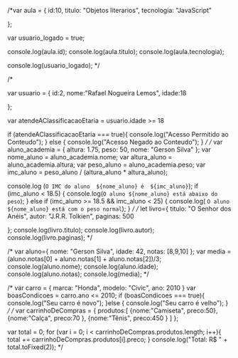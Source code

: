 /*var aula = {
  id:10,
  titulo: "Objetos literarios",
  tecnologia: "JavaScript"
    
};

var usuario_logado = true;

console.log(aula.id);
console.log(aula.titulo);
console.log(aula.tecnologia);

console.log(usuario_logado);
*/

/*

var usuario = {
id:2,
nome:"Rafael Nogueira Lemos",
idade:18

};

var atendeAClassificacaoEtaria = usuario.idade >= 18

if (atendeAClassificacaoEtaria === true){
  console.log("Acesso Permitido ao Conteudo");
}
else {
  console.log("Acesso Negado ao Conteudo");
}
*/
/*
var aluno_academia = {
  altura: 1.75,
  peso: 50,
  nome: "Gerson Silva"
};
var nome_aluno = aluno_academia.nome;
var altura_aluno = aluno_academia.altura; 
var peso_aluno = aluno_academia.peso;
var imc_aluno = peso_aluno / (altura_aluno * altura_aluno);

console.log (`O IMC do aluno  ${nome_aluno} é  ${imc_aluno}`);
if (imc_aluno < 18.5) {
  console.log(`O aluno ${nome_aluno} está abaixo do peso`);
} else if (imc_aluno >= 18.5 && imc_aluno < 25) {
  console.log( `O aluno ${nome_aluno} está com o peso normal`); 
}
*/
/*
let livro={
  titulo: "O Senhor dos Anéis",
  autor: "J.R.R. Tolkien",
  paginas: 500
  
};
console.log(livro.titulo);
console.log(livro.autor);
console.log(livro.paginas);
*/

/*
var aluno={
  nome: "Gerson Silva",
  idade: 42,
  notas: [8,9,10]
};
var media = (aluno.notas[0] + aluno.notas[1] + aluno.notas[2])/3;
console.log(aluno.nome);
console.log(aluno.idade);
console.log(aluno.notas);
console.log(media);
*/

/*
var carro = {
  marca: "Honda",
  modelo: "Civic",
  ano: 2010
}
var boasCondicoes = carro.ano <= 2010;
if (boasCondicoes === true){
  console.log("Seu carro é novo");
}else {
  console.log("Seu carro é velho");
}
*/
/*
var carrinhoDeCompras = {
  produtos:[
    {nome:"Camiseta", preco:50},
    {nome:"Calça", preco:70 },
    {nome:"Tênis", preco:450 }
  ]
};

var total = 0;
for (var i = 0; i < carrinhoDeCompras.produtos.length; i++){
  total += carrinhoDeCompras.produtos[i].preco;
}
console.log("Total: R$ " + total.toFixed(2));
*/

